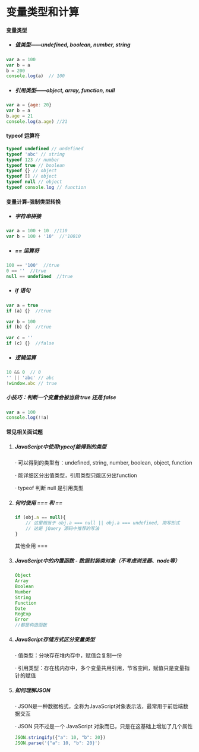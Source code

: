 # 变量类型和计算

#### 变量类型

- ##### 值类型——undefined, boolean, number, string

```javascript
var a = 100
var b = a
b = 200
console.log(a)  // 100
```

- ##### 引用类型——object, array, function, null

```javascript
var a = {age: 20}
var b = a
b.age = 21
console.log(a.age) //21
```



####  typeof 运算符

```javascript
typeof undefined // undefined
typeof 'abc' // string
typeof 123 // number
typeof true // boolean
typeof {} // object
typeof [] // object
typeof null // object
typeof console.log // function
```



####  变量计算-强制类型转换

- ##### 字符串拼接

```javascript
var a = 100 + 10  //110
var b = 100 + '10'  //'10010
```

- ##### == 运算符

```javascript
100 == '100'  //true
0 == ''  //true
null == undefined  //true
```

- ##### if 语句

```javascript
var a = true
if (a) {}  //true

var b = 100
if (b) {}  //true

var c = ''
if (c) {}  //false
```

- ##### 逻辑运算

```javascript
10 && 0  // 0 
'' || 'abc' // abc
!window.abc // true
```

##### 小技巧：判断一个变量会被当做 true 还是 false

```javascript
var a = 100
console.log(!!a)
```





#### 常见相关面试题

1. ##### JavaScript中使用typeof能得到的类型

   · 可以得到的类型有：undefined, string, number, boolean, object, function

   · 能详细区分出值类型，引用类型只能区分出function

   · typeof 判断 null 是引用类型

   

2. ##### 何时使用 === 和 ==

   ```javascript
   if (obj.a == null){
       // 这里相当于 obj.a === null || obj.a === undefined, 简写形式
       // 这是 jQuery 源码中推荐的写法
   }
   ```

   其他全用 ===

   

3. ##### JavaScript中的内置函数 - 数据封装类对象（不考虑浏览器、node等）

   ```javascript
   Object
   Array
   Boolean
   Number
   String
   Function
   Date
   RegExp
   Error
   //都是构造函数
   ```

   

4. ##### JavaScript存储方式区分变量类型

   · 值类型：分块存在堆内存中，赋值会复制一份

   · 引用类型：存在栈内存中，多个变量共用引用，节省空间，赋值只是变量指针的赋值

   

5. ##### 如何理解JSON

   · JSON是一种数据格式，全称为JavaScript对象表示法，最常用于前后端数据交互

   · JSON 只不过是一个 JavaScript 对象而已，只是在这基础上增加了几个属性

   ```javascript
   JSON.stringify({"a": 10, "b": 20})
   JSON.parse('{"a": 10, "b": 20}')
   ```